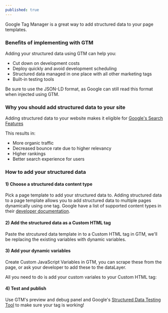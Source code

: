```yaml
---
published: true
---
```

Google Tag Manager is a great way to add structured data to your page templates. 

<amp-img src="/assets/images/structured-data.jpg" height="343" width="1325" layout="responsive"></amp-img>

### Benefits of implementing with GTM

Adding your structured data using GTM can help you:

- Cut down on development costs
- Deploy quickly and avoid development scheduling
- Structured data managed in one place with all other marketing tags
- Built-in testing tools

Be sure to use the JSON-LD format, as Google can still read this format when injected using GTM.

### Why you should add structured data to your site

Adding structured data to your website makes it eligible for [Google's Search Features](https://developers.google.com/search/docs/guides/search-features "Search Features")

This results in:

- More organic traffic
- Decreased bounce rate due to higher relevancy
- Higher rankings
- Better search experience for users

### How to add your structured data

#### 1) Choose a structured data content type

Pick a page template to add your structured data to. Adding structured data to a page template allows you to add structured data to multiple pages dynamically using one tag. Google have a list of supported content types in their [developer documentation](https://developers.google.com/search/docs/data-types/article).

#### 2) Add the structured data as a Custom HTML tag

Paste the strcutured data template in to a Custom HTML tag in GTM, we'll be replacing the existing variables with dynamic variables.

#### 3) Add your dynamic variables

Create Custom JavaScript Variables in GTM, you can scrape these from the page, or ask your developer to add these to the dataLayer.

All you need to do is add your custom variales to your Custom HTML tag:

<amp-img src="/assets/images/ccustom-variables.jpg" height="308" width="634" layout="responsive"></amp-img>

#### 4) Test and publish

Use GTM's preview and debug panel and Google's [Structured Data Testing Tool](https://search.google.com/structured-data/testing-tool) to make sure your tag is working!
